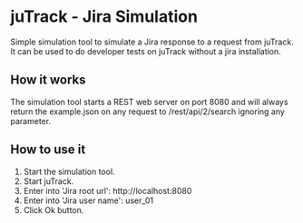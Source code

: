 # juTrack - Jira Simulation
Simple simulation tool to simulate a Jira response to a request from juTrack. It can be used to do developer tests on juTrack without a jira installation.

## How it works
The simulation tool starts a REST web server on port 8080 and will always return the example.json on any request to /rest/api/2/search ignoring any parameter.

## How to use it
1. Start the simulation tool.
2. Start juTrack.
3. Enter into 'Jira root url': http://localhost:8080
4. Enter into 'Jira user name': user_01
5. Click Ok button.